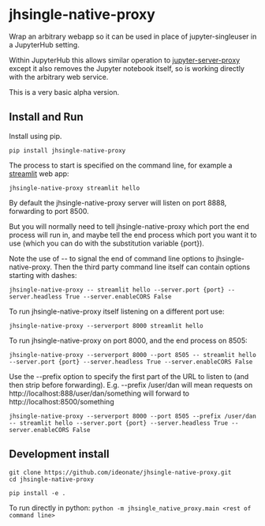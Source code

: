 # jhsingle-native-proxy

Wrap an arbitrary webapp so it can be used in place of jupyter-singleuser in a JupyterHub setting.

Within JupyterHub this allows similar operation to [jupyter-server-proxy](https://github.com/jupyterhub/jupyter-server-proxy) except it also removes the Jupyter notebook itself, so is working directly with the arbitrary web service.


This is a very basic alpha version.

## Install and Run

Install using pip.

```
pip install jhsingle-native-proxy
```

The process to start is specified on the command line, for example a [streamlit](https://streamlit.io/) web app:

```
jhsingle-native-proxy streamlit hello
```

By default the jhsingle-native-proxy server will listen on port 8888, forwarding to port 8500.

But you will normally need to tell jhsingle-native-proxy which port the end process will run in, and maybe tell the 
end process which port you want it to use (which you can do with the substitution variable {port}).

Note the use of -- to signal the end of command line options to jhsingle-native-proxy. Then the third party command line 
itself can contain options starting with dashes: 

```
jhsingle-native-proxy -- streamlit hello --server.port {port} --server.headless True --server.enableCORS False
```

To run jhsingle-native-proxy itself listening on a different port use:

```
jhsingle-native-proxy --serverport 8000 streamlit hello
```

To run jhsingle-native-proxy on port 8000, and the end process on 8505:

```
jhsingle-native-proxy --serverport 8000 --port 8505 -- streamlit hello --server.port {port} --server.headless True --server.enableCORS False
```

Use the --prefix option to specify the first part of the URL to listen to (and then strip before forwarding). E.g. 
--prefix /user/dan will mean requests on http://localhost:888/user/dan/something will forward to http://localhost:8500/something

```
jhsingle-native-proxy --serverport 8000 --port 8505 --prefix /user/dan -- streamlit hello --server.port {port} --server.headless True --server.enableCORS False
```

## Development install

```
git clone https://github.com/ideonate/jhsingle-native-proxy.git
cd jhsingle-native-proxy

pip install -e .
```

To run directly in python: `python -m jhsingle_native_proxy.main <rest of command line>`

